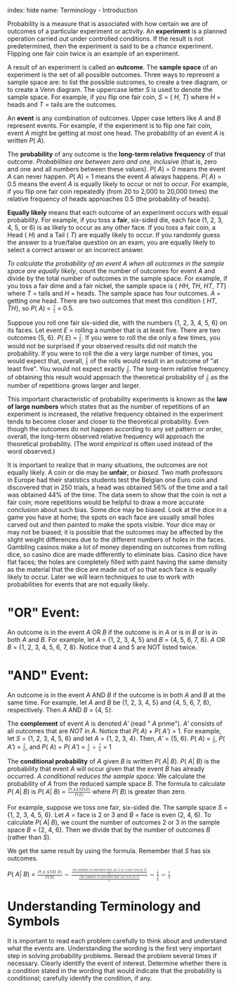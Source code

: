 index: hide
name: Terminology - Introduction

Probability is a measure that is associated with how certain we are of outcomes of a particular experiment or activity. An  **experiment** is a planned operation carried out under controlled conditions. If the result is not predetermined, then the experiment is said to be a  *chance* experiment. Flipping one fair coin twice is an example of an experiment.

A result of an experiment is called an  **outcome**. The  **sample space** of an experiment is the set of all possible outcomes. Three ways to represent a sample space are: to list the possible outcomes, to create a tree diagram, or to create a Venn diagram. The uppercase letter  *S* is used to denote the sample space. For example, if you flip one fair coin,  *S* = &#123; *H*,  *T*&#125; where  *H* = heads and  *T* = tails are the outcomes.

An  **event** is any combination of outcomes. Upper case letters like  *A* and  *B* represent events. For example, if the experiment is to flip one fair coin, event  *A* might be getting at most one head. The probability of an event  *A* is written  *P*( *A*).

The  **probability** of any outcome is the  **long-term relative frequency** of that outcome.  *Probabilities are between zero and one, inclusive* (that is, zero and one and all numbers between these values).  *P*( *A*) = 0 means the event  *A* can never happen.  *P*( *A*) = 1 means the event  *A* always happens.  *P*( *A*) = 0.5 means the event  *A* is equally likely to occur or not to occur. For example, if you flip one fair coin repeatedly (from 20 to 2,000 to 20,000 times) the relative frequency of heads approaches 0.5 (the probability of heads).

 **Equally likely** means that each outcome of an experiment occurs with equal probability. For example, if you toss a  **fair**, six-sided die, each face (1, 2, 3, 4, 5, or 6) is as likely to occur as any other face. If you toss a fair coin, a Head ( *H*) and a Tail ( *T*) are equally likely to occur. If you randomly guess the answer to a true/false question on an exam, you are equally likely to select a correct answer or an incorrect answer.

 *To calculate the probability of an event A when all outcomes in the sample space are equally likely*, count the number of outcomes for event  *A* and divide by the total number of outcomes in the sample space. For example, if you toss a fair dime and a fair nickel, the sample space is &#123; *HH*,  *TH*,  *HT*,  *TT*&#125; where  *T* = tails and  *H* = heads. The sample space has four outcomes.  *A* = getting one head. There are two outcomes that meet this condition &#123; *HT*,  *TH*&#125;, so  *P*( *A*) = <math xmlns:bib="http://bibtexml.sf.net/" xmlns:q="http://cnx.rice.edu/qml/1.0" xmlns:md="http://cnx.rice.edu/mdml" xmlns:m="http://www.w3.org/1998/Math/MathML" xmlns:cnxorg="http://cnx.rice.edu/system-info" xmlns="http://cnx.rice.edu/cnxml"> <mrow>  <mfrac>   <mn>2</mn>   <mn>4</mn>  </mfrac> </mrow></math> = 0.5.

Suppose you roll one fair six-sided die, with the numbers &#123;1, 2, 3, 4, 5, 6&#125; on its faces. Let event  *E* = rolling a number that is at least five. There are two outcomes &#123;5, 6&#125;.  *P*( *E*) = <math xmlns:bib="http://bibtexml.sf.net/" xmlns:q="http://cnx.rice.edu/qml/1.0" xmlns:md="http://cnx.rice.edu/mdml" xmlns:m="http://www.w3.org/1998/Math/MathML" xmlns:cnxorg="http://cnx.rice.edu/system-info" xmlns="http://cnx.rice.edu/cnxml"> <mrow>  <mfrac>   <mn>2</mn>   <mn>6</mn>  </mfrac> </mrow></math>. If you were to roll the die only a few times, you would not be surprised if your observed results did not match the probability. If you were to roll the die a very large number of times, you would expect that, overall, <math xmlns:bib="http://bibtexml.sf.net/" xmlns:q="http://cnx.rice.edu/qml/1.0" xmlns:md="http://cnx.rice.edu/mdml" xmlns:m="http://www.w3.org/1998/Math/MathML" xmlns:cnxorg="http://cnx.rice.edu/system-info" xmlns="http://cnx.rice.edu/cnxml"><mrow><mfrac><mn>2</mn><mn>6</mn></mfrac></mrow></math> of the rolls would result in an outcome of "at least five". You would not expect exactly <math xmlns:bib="http://bibtexml.sf.net/" xmlns:q="http://cnx.rice.edu/qml/1.0" xmlns:md="http://cnx.rice.edu/mdml" xmlns:m="http://www.w3.org/1998/Math/MathML" xmlns:cnxorg="http://cnx.rice.edu/system-info" xmlns="http://cnx.rice.edu/cnxml"><mrow><mfrac><mn>2</mn><mn>6</mn></mfrac></mrow></math>. The long-term relative frequency of obtaining this result would approach the theoretical probability of <math xmlns:bib="http://bibtexml.sf.net/" xmlns:q="http://cnx.rice.edu/qml/1.0" xmlns:md="http://cnx.rice.edu/mdml" xmlns:m="http://www.w3.org/1998/Math/MathML" xmlns:cnxorg="http://cnx.rice.edu/system-info" xmlns="http://cnx.rice.edu/cnxml"><mrow><mfrac><mn>2</mn><mn>6</mn></mfrac></mrow></math> as the number of repetitions grows larger and larger.

This important characteristic of probability experiments is known as the  **law of large numbers** which states that as the number of repetitions of an experiment is increased, the relative frequency obtained in the experiment tends to become closer and closer to the theoretical probability. Even though the outcomes do not happen according to any set pattern or order, overall, the long-term observed relative frequency will approach the theoretical probability. (The word  *empirical* is often used instead of the word observed.)

It is important to realize that in many situations, the outcomes are not equally likely. A coin or die may be  **unfair**, or  *biased*. Two math professors in Europe had their statistics students test the Belgian one Euro coin and discovered that in 250 trials, a head was obtained 56% of the time and a tail was obtained 44% of the time. The data seem to show that the coin is not a fair coin; more repetitions would be helpful to draw a more accurate conclusion about such bias. Some dice may be biased. Look at the dice in a game you have at home; the spots on each face are usually small holes carved out and then painted to make the spots visible. Your dice may or may not be biased; it is possible that the outcomes may be affected by the slight weight differences due to the different numbers of holes in the faces. Gambling casinos make a lot of money depending on outcomes from rolling dice, so casino dice are made differently to eliminate bias. Casino dice have flat faces; the holes are completely filled with paint having the same density as the material that the dice are made out of so that each face is equally likely to occur. Later we will learn techniques to use to work with probabilities for events that are not equally likely.

# "OR" Event:

An outcome is in the event  *A* OR  *B* if the outcome is in  *A* or is in  *B* or is in both  *A* and  *B*. For example, let  *A* = &#123;1, 2, 3, 4, 5&#125; and  *B* = &#123;4, 5, 6, 7, 8&#125;.  *A* OR  *B* = &#123;1, 2, 3, 4, 5, 6, 7, 8&#125;. Notice that 4 and 5 are NOT listed twice.

# "AND" Event:

An outcome is in the event  *A* AND  *B* if the outcome is in both  *A* and  *B* at the same time. For example, let  *A* and  *B* be &#123;1, 2, 3, 4, 5&#125; and &#123;4, 5, 6, 7, 8&#125;, respectively. Then  *A* AND  *B* = &#123;4, 5&#125;.

The  **complement** of event  *A* is denoted  *A′* (read " *A* prime").  *A′* consists of all outcomes that are  *NOT* in  *A*. Notice that  *P*( *A*) +  *P*( *A′*) = 1. For example, let  *S* = &#123;1, 2, 3, 4, 5, 6&#125; and let  *A* = &#123;1, 2, 3, 4&#125;. Then,  *A′* = &#123;5, 6&#125;.  *P*( *A*) = <math xmlns:bib="http://bibtexml.sf.net/" xmlns:q="http://cnx.rice.edu/qml/1.0" xmlns:md="http://cnx.rice.edu/mdml" xmlns:m="http://www.w3.org/1998/Math/MathML" xmlns:cnxorg="http://cnx.rice.edu/system-info" xmlns="http://cnx.rice.edu/cnxml"><mrow><mfrac><mn>4</mn><mn>6</mn></mfrac></mrow></math>,  *P*( *A′*) = <math xmlns:bib="http://bibtexml.sf.net/" xmlns:q="http://cnx.rice.edu/qml/1.0" xmlns:md="http://cnx.rice.edu/mdml" xmlns:m="http://www.w3.org/1998/Math/MathML" xmlns:cnxorg="http://cnx.rice.edu/system-info" xmlns="http://cnx.rice.edu/cnxml"><mrow><mfrac><mn>2</mn><mn>6</mn></mfrac></mrow></math>, and  *P*( *A*) +  *P*( *A′*) = <math xmlns:bib="http://bibtexml.sf.net/" xmlns:q="http://cnx.rice.edu/qml/1.0" xmlns:md="http://cnx.rice.edu/mdml" xmlns:m="http://www.w3.org/1998/Math/MathML" xmlns:cnxorg="http://cnx.rice.edu/system-info" xmlns="http://cnx.rice.edu/cnxml"> <mrow>  <mfrac>   <mn>4</mn>   <mn>6</mn>  </mfrac>  <mo> + </mo><mfrac>   <mn>2</mn>   <mn>6</mn>  </mfrac>   </mrow></math> = 1

The  **conditional probability** of  *A* given  *B* is written  *P*( *A*| *B*).  *P*( *A*| *B*) is the probability that event  *A* will occur given that the event  *B* has already occurred.  *A conditional reduces the sample space*. We calculate the probability of  *A* from the reduced sample space  *B*. The formula to calculate  *P*( *A*| *B*) is  *P*( *A*| *B*) = <math xmlns:bib="http://bibtexml.sf.net/" xmlns:q="http://cnx.rice.edu/qml/1.0" xmlns:md="http://cnx.rice.edu/mdml" xmlns:m="http://www.w3.org/1998/Math/MathML" xmlns:cnxorg="http://cnx.rice.edu/system-info" xmlns="http://cnx.rice.edu/cnxml"> <mrow>  <mfrac>   <mrow>    <mi>P</mi><mo stretchy="false">(</mo><mi>A</mi><mtext> AND </mtext><mi>B</mi><mo stretchy="false">)</mo>   </mrow>   <mrow>    <mi>P</mi><mo stretchy="false">(</mo><mi>B</mi><mo stretchy="false">)</mo>   </mrow>  </mfrac> </mrow></math> where  *P*( *B*) is greater than zero.

For example, suppose we toss one fair, six-sided die. The sample space  *S* = &#123;1, 2, 3, 4, 5, 6&#125;. Let  *A* = face is 2 or 3 and  *B* = face is even (2, 4, 6). To calculate  *P*( *A*| *B*), we count the number of outcomes 2 or 3 in the sample space  *B* = &#123;2, 4, 6&#125;. Then we divide that by the number of outcomes  *B* (rather than  *S*).

We get the same result by using the formula. Remember that  *S* has six outcomes.

 *P*( *A*| *B*) = <math xmlns:bib="http://bibtexml.sf.net/" xmlns:q="http://cnx.rice.edu/qml/1.0" xmlns:md="http://cnx.rice.edu/mdml" xmlns:m="http://www.w3.org/1998/Math/MathML" xmlns:cnxorg="http://cnx.rice.edu/system-info" xmlns="http://cnx.rice.edu/cnxml"> <mrow>  <mfrac>   <mrow>    <mi>P</mi><mo stretchy="false">(</mo><mi>A</mi><mspace width="2pt"/><mtext>AND</mtext><mspace width="2pt"/><mi>B</mi><mo stretchy="false">)</mo>   </mrow>   <mrow>    <mi>P</mi><mo stretchy="false">(</mo><mi>B</mi><mo stretchy="false">)</mo>   </mrow>  </mfrac>  <mo>=</mo><mfrac>   <mrow>    <mfrac>     <mrow>      <mo stretchy="false">(</mo><mtext>the number of outcomes that are 2 or 3 and even in </mtext><mspace width="2pt"/><mi>S</mi><mo stretchy="false">)</mo>     </mrow>     <mn>6</mn>    </mfrac>   </mrow>   <mrow>    <mfrac>     <mrow>      <mo stretchy="false">(</mo><mtext>the number of outcomes that are even in </mtext><mspace width="2pt"/><mi>S</mi><mo stretchy="false">)</mo>     </mrow>     <mn>6</mn>    </mfrac>   </mrow>  </mfrac>  <mo>=</mo><mfrac>   <mrow>    <mfrac>     <mn>1</mn>     <mn>6</mn>    </mfrac>   </mrow>   <mrow>    <mfrac>     <mn>3</mn>     <mn>6</mn>    </mfrac>   </mrow>  </mfrac>  <mo>=</mo><mfrac>   <mn>1</mn>   <mn>3</mn>  </mfrac> </mrow></math>

# Understanding Terminology and Symbols

It is important to read each problem carefully to think about and understand what the events are. Understanding the wording is the first very important step in solving probability problems. Reread the problem several times if necessary. Clearly identify the event of interest. Determine whether there is a condition stated in the wording that would indicate that the probability is conditional; carefully identify the condition, if any.
